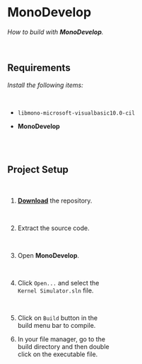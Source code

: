 
# MonoDevelop

*How to build with **MonoDevelop**.*

<br>

## Requirements

*Install the following items:*

<br>

- `libmono-microsoft-visualbasic10.0-cil`

- **MonoDevelop**

<br>
<br>

## Project Setup

<br>

1.  **[Download]** the repository.

    <br>

2.  Extract the source code.

    <br>

3.  Open **MonoDevelop**.

    <br>

4.  Click `Open...` and select the <br>
    `Kernel Simulator.sln` file.

    <br>

5.  Click on `Build` button in the <br>
    build menu bar to compile.

6.  In your file manager, go to the <br>
    build directory and then double <br>
    click on the executable file.

<br>


<!----------------------------------------------------------------------------->


[Download]: https://github.com/EoflaOE/Kernel-Simulator/archive/refs/heads/master.zip
